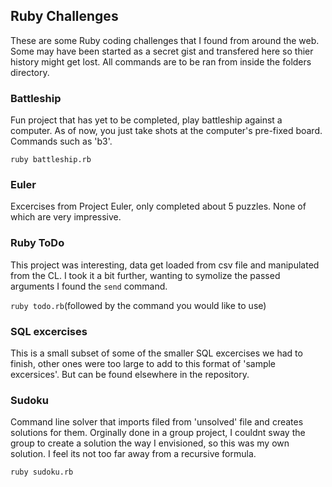 
## Ruby Challenges

These are some Ruby coding challenges that I found from around the web. Some may have been started as a secret gist and transfered here so thier history might get lost. All commands are to be ran from inside the folders directory.

### Battleship

Fun project that has yet to be completed, play battleship against a computer. As of now, you just take shots at the computer's pre-fixed board. Commands such as 'b3'.

`ruby battleship.rb`

### Euler

Excercises from Project Euler, only completed about 5 puzzles. None of which are very impressive.

### Ruby ToDo

This project was interesting, data get loaded from csv file and manipulated from the CL. I took it a bit further, wanting to symolize the passed arguments I found the `send` command.

`ruby todo.rb`(followed by the command you would like to use)

### SQL excercises

This is a small subset of some of the smaller SQL excercises we had to finish, other ones were too large to add to this format of 'sample excersices'. But can be found elsewhere in the repository.

### Sudoku

Command line solver that imports filed from 'unsolved' file and creates solutions for them. Orginally done in a group project, I couldnt sway the group to create a solution the way I envisioned, so this was my own solution. I feel its not too far away from a recursive formula.

`ruby sudoku.rb`
